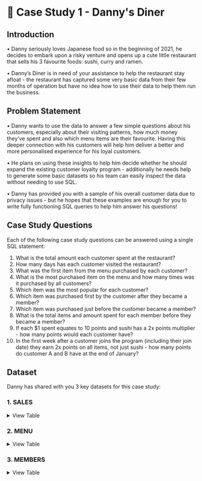 # :spaghetti: Case Study 1 - Danny's Diner

## Introduction

•	Danny seriously loves Japanese food so in the beginning of 2021, he decides to embark upon a risky venture and opens up a cute little restaurant that sells his 3 favourite foods: sushi, curry and ramen.

•	Danny’s Diner is in need of your assistance to help the restaurant stay afloat - the restaurant has captured some very basic data from their few months of operation but have no idea how to use their data to help them run the business.


## Problem Statement

•	Danny wants to use the data to answer a few simple questions about his customers, especially about their visiting patterns, how much money they’ve spent and also which menu items are their favourite. Having this deeper connection with his customers will help him deliver a better and more personalised experience for his loyal customers.

•	He plans on using these insights to help him decide whether he should expand the existing customer loyalty program - additionally he needs help to generate some basic datasets so his team can easily inspect the data without needing to use SQL.

•	Danny has provided you with a sample of his overall customer data due to privacy issues - but he hopes that these examples are enough for you to write fully functioning SQL queries to help him answer his questions!


## Case Study Questions

Each of the following case study questions can be answered using a single SQL statement:

1.	What is the total amount each customer spent at the restaurant?
2.	How many days has each customer visited the restaurant?
3.	What was the first item from the menu purchased by each customer?
4.	What is the most purchased item on the menu and how many times was it purchased by all customers?
5.	Which item was the most popular for each customer?
6.	Which item was purchased first by the customer after they became a member?
7.	Which item was purchased just before the customer became a member?
8.	What is the total items and amount spent for each member before they became a member?
9.	If each $1 spent equates to 10 points and sushi has a 2x points multiplier - how many points would each customer have?
10.	In the first week after a customer joins the program (including their join date) they earn 2x points on all items, not just sushi - how many points do customer A and B have at the end of January?


## Dataset
Danny has shared with you 3 key datasets for this case study:
### **1. SALES**

 <details><summary>
 View Table
 </summary>
The sales table captures all customer_id level purchases with an corresponding order_date and product_id information for when and what menu items were ordered.

 | customer_id  | order_date | product_id |
 | -----------  | ---------- | ---------- |
 | A	          | 2021-01-01 | 1 |
 | A	          | 2021-01-01 | 2 |
 | A	          | 2021-01-07 | 2 |
 | A	          | 2021-01-10 | 3 |
 | A	          | 2021-01-11 | 3 |
 | A	          | 2021-01-11 | 3 |
 | B	          | 2021-01-01 | 2 |
 | B	          | 2021-01-02 | 2 |
 | B	          | 2021-01-04 | 1 |
 | B          	| 2021-01-11 | 1 |
 | B	          | 2021-01-16 | 3 |
 | B	          | 2021-02-01 | 3 |
 | C	          | 2021-01-01 | 3 |
 | C	          | 2021-01-01 | 3 |
 | C          	| 2021-01-07 | 3 |

 </details>
    
### **2. MENU**

 <details><summary>
 View Table
 </summary>
The menu table maps the product_id to the actual product_name and price of each menu item.
 
 | product_id  | product_name | price |
 | ----------  | ------------ | ----- |
 | 1	        | sushi | 10|
 | 2	        | curry | 15 |
 | 3	        | ramen | 12 |
 
 </details>
 
### **3. MEMBERS**

 <details><summary>
 View Table
 </summary>
 The final members table captures the join_date when a customer_id joined the beta version of the Danny’s Diner loyalty program.
 
 | customer_id | join_date|
 | ----------- | -------- | 
 | A	        | 2021-01-07 | 
 | B	        | 2021-01-09 | 

 </details>




